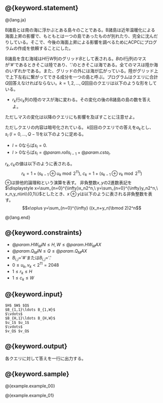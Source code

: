 ## @{keyword.statement}

@{lang.ja}

B諸島とは南の海に浮かぶとある島々のことである。B諸島は近年温暖化による海面上昇の影響で、もともとは一つの島であったものが別れたり、完全に沈んだりしている。そこで、今後の海面上昇による影響を調べるためにACPCにプログラムの作成を依頼することにした。

B諸島を含む海域は$H$行$W$列のグリッド$B$として表される。$B$の$i$行$j$列のマスが'#'であるときそこは陸であり、'.'のときそこは海である。全てのマスは陸か海のいずれかである。また、グリッドの外には海が広がっている。陸がグリッド上で上下左右に繋がってできる成分を一つの島と呼ぶ。プログラムはクエリに合計$Q$回答えなければならない。$k=1,2,\ldots,Q$回目のクエリは以下のような形をしている。

- $r_k$行$c_k$列の陸のマスが海に変わる。その変化の後のB諸島の島の数を答えよ。

ただしマスの変化は以降のクエリにも影響を及ぼすことに注意せよ。

ただしクエリの内容は暗号化されている。
$k$回目のクエリでの答えを$a_k$とし、$s_l\ (l=0,\ldots,Q-1)$を以下のように定める。

- $l=0$ならば$s_l=0$.
- $l>0$ならば$s_l=@{param.roll}s_{l-1}+@{param.cst}a_l$.

$r_k,c_k$の値は以下のように表される。
$$r_k=1+(s_{k-1}\oplus u_k\bmod{2^{11}}),\ c_k=1+(s_{k-1}\oplus v_k\bmod{2^{11}})$$
$\oplus$は排他的論理和という演算を表す。
非負整数$x,y$の2進数表記を$\displaystyle x=\sum_{n=0}^{\infty}x_n2^n,\ y=\sum_{n=0}^{\infty}y_n2^n,\ x_n,y_n\in\\{0,1\\}$としたとき、$x\oplus y$は以下のように表される非負整数を表す。
$$x\oplus y=\sum_{n=0}^{\infty} ((x_n+y_n)\bmod 2)2^n$$

@{lang.end}

## @{keyword.constraints}

- $@{param.HW_MIN} \leq H,W \leq @{param.HW_MAX}$
- $@{param.Q_MIN} \leq Q \leq @{param.Q_MAX}$
- $B_{i,j}=$'#'または$B_{i,j}=$'.'
- $0\le u_k,v_k< 2^{11}=2048$
- $1\le r_k \le H$
- $1\le c_k \le W$

## @{keyword.input}

```
$H$ $W$ $Q$
$B_{1,1}\ldots B_{1,W}$
$\vdots$
$B_{H,1}\ldots B_{H,W}$
$u_1$ $u_1$
$\vdots$
$v_Q$ $v_Q$
```

## @{keyword.output}
各クエリに対して答えを一行に出力する。

## @{keyword.sample}

@{example.example_00}

@{example.example_01}
